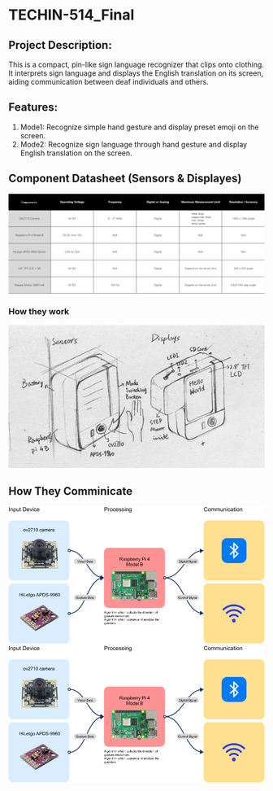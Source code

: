 # TECHIN-514_Final

## Project Description: 
This is a compact, pin-like sign language recognizer that clips onto clothing. It interprets sign language and displays the English translation on its screen, aiding communication between deaf individuals and others.

## Features:
1. Mode1: Recognize simple hand gesture and display preset emoji on the screen.
2. Mode2: Recognize sign language through hand gesture and display English translation on the screen.

## Component Datasheet (Sensors & Displayes)
![GitHub Logo](https://github.com/KrantLeeee/TECHIN-514_Final/blob/main/IMG/image%2051.png)
### How they work
![GitHub Logo](https://github.com/KrantLeeee/TECHIN-514_Final/blob/main/IMG/f0220c16f91061791001344964152d9.jpg)

## How They Comminicate
![GitHub Logo](https://github.com/KrantLeeee/TECHIN-514_Final/blob/main/IMG/Group%2054.png)
![GitHub Logo](https://github.com/KrantLeeee/TECHIN-514_Final/blob/main/IMG/Group%2054.png)
